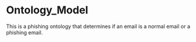 # Ontology_Model
This is a phishing ontology that determines if an email is a normal email or a phishing email.
